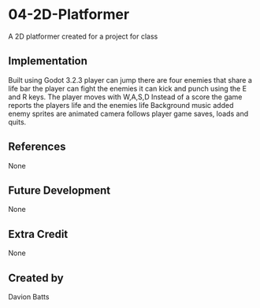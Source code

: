 # 04-2D-Platformer
A 2D platformer created for a project for class



## Implementation
Built using Godot 3.2.3
player can jump
there are four enemies that share a life bar
the player can fight the enemies
it can kick and punch using the E and R keys.
The player moves with W,A,S,D
Instead of a score the game reports the players life and the enemies life
Background music added
enemy sprites are animated 
camera follows player
game saves, loads and quits.

## References
None

## Future Development
None

## Extra Credit
None

## Created by 
Davion Batts
